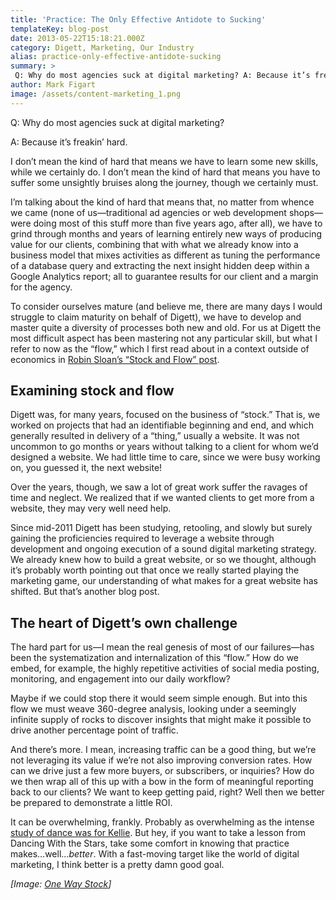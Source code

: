```yaml
---
title: 'Practice: The Only Effective Antidote to Sucking'
templateKey: blog-post
date: 2013-05-22T15:18:21.000Z
category: Digett, Marketing, Our Industry
alias: practice-only-effective-antidote-sucking
summary: > 
 Q: Why do most agencies suck at digital marketing? A: Because it’s freakin’ hard. I don’t mean the kind of hard that means we have to learn some new skills, while we certainly do. I don’t mean the kind of hard that means you have to suffer some unsightly bruises along the journey, though we certainly must.
author: Mark Figart
image: /assets/content-marketing_1.png
---
```


Q: Why do most agencies suck at digital marketing?

A: Because it’s freakin’ hard.

I don’t mean the kind of hard that means we have to learn some new skills, while we certainly do. I don’t mean the kind of hard that means you have to suffer some unsightly bruises along the journey, though we certainly must.

I’m talking about the kind of hard that means that, no matter from whence we came (none of us—traditional ad agencies or web development shops—were doing most of this stuff more than five years ago, after all), we have to grind through months and years of learning entirely new ways of producing value for our clients, combining that with what we already know into a business model that mixes activities as different as tuning the performance of a database query and extracting the next insight hidden deep within a Google Analytics report; all to guarantee results for our client and a margin for the agency.

To consider ourselves mature (and believe me, there are many days I would struggle to claim maturity on behalf of Digett), we have to develop and master quite a diversity of processes both new and old. For us at Digett the most difficult aspect has been mastering not any particular skill, but what I refer to now as the “flow,” which I first read about in a context outside of economics in [Robin Sloan’s “Stock and Flow” post](http://snarkmarket.com/2010/4890).

Examining stock and flow
------------------------

Digett was, for many years, focused on the business of “stock.” That is, we worked on projects that had an identifiable beginning and end, and which generally resulted in delivery of a “thing,” usually a website. It was not uncommon to go months or years without talking to a client for whom we’d designed a website. We had little time to care, since we were busy working on, you guessed it, the next website!

Over the years, though, we saw a lot of great work suffer the ravages of time and neglect. We realized that if we wanted clients to get more from a website, they may very well need help.

Since mid-2011 Digett has been studying, retooling, and slowly but surely gaining the proficiencies required to leverage a website through development and ongoing execution of a sound digital marketing strategy. We already knew how to build a great website, or so we thought, although it’s probably worth pointing out that once we really started playing the marketing game, our understanding of what makes for a great website has shifted. But that’s another blog post.

The heart of Digett’s own challenge
-----------------------------------

The hard part for us—I mean the real genesis of most of our failures—has been the systematization and internalization of this “flow.” How do we embed, for example, the highly repetitive activities of social media posting, monitoring, and engagement into our daily workflow?

Maybe if we could stop there it would seem simple enough. But into this flow we must weave 360-degree analysis, looking under a seemingly infinite supply of rocks to discover insights that might make it possible to drive another percentage point of traffic.

And there’s more. I mean, increasing traffic can be a good thing, but we’re not leveraging its value if we’re not also improving conversion rates. How can we drive just a few more buyers, or subscribers, or inquiries? How do we then wrap all of this up with a bow in the form of meaningful reporting back to our clients? We want to keep getting paid, right? Well then we better be prepared to demonstrate a little ROI.

It can be overwhelming, frankly. Probably as overwhelming as the intense [study of dance was for Kellie](http://www.foxnews.com/entertainment/2013/05/22/dancing-with-stars-crowns-new-champion/). But hey, if you want to take a lesson from Dancing With the Stars, take some comfort in knowing that practice makes...well..._better_. With a fast-moving target like the world of digital marketing, I think better is a pretty damn good goal.

_\[Image: [One Way Stock](http://www.shutterstock.com/cat.mhtml?gallery_id=886157)\]_